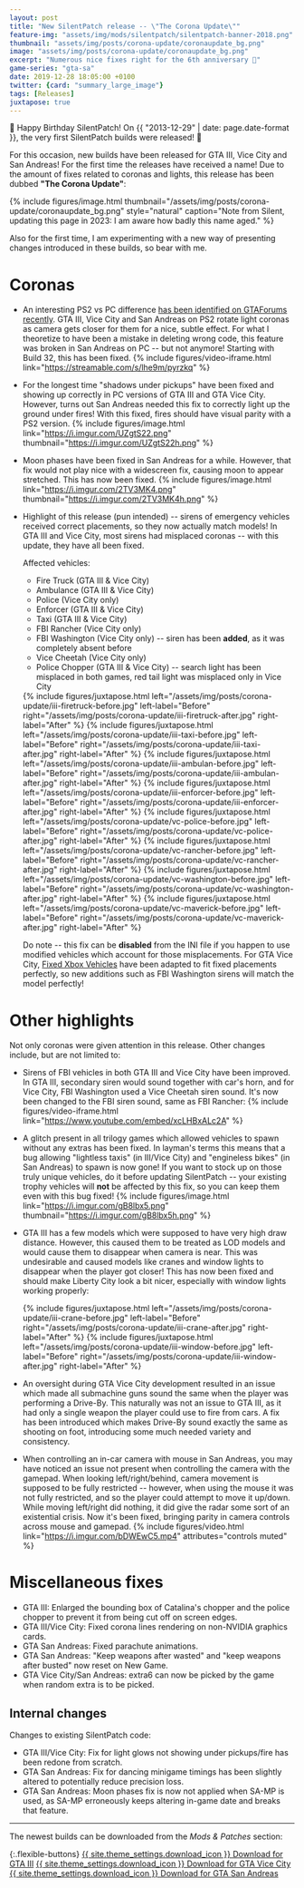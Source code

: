 ```yaml
---
layout: post
title: "New SilentPatch release -- \"The Corona Update\""
feature-img: "assets/img/mods/silentpatch/silentpatch-banner-2018.png"
thumbnail: "assets/img/posts/corona-update/coronaupdate_bg.png"
image: "assets/img/posts/corona-update/coronaupdate_bg.png"
excerpt: "Numerous nice fixes right for the 6th anniversary 🎂"
game-series: "gta-sa"
date: 2019-12-28 18:05:00 +0100
twitter: {card: "summary_large_image"}
tags: [Releases]
juxtapose: true
---
```


🎂 Happy Birthday SilentPatch! On {{ "2013-12-29" | date: page.date-format }}, the very first SilentPatch builds were released! 🎂

For this occasion, new builds have been released for GTA III, Vice City and San Andreas!
For the first time the releases have received a name! Due to the amount of fixes related to coronas and lights,
this release has been dubbed **"The Corona Update"**:

{% include figures/image.html thumbnail="/assets/img/posts/corona-update/coronaupdate_bg.png" style="natural"
        caption="Note from Silent, updating this page in 2023: I am aware how badly this name aged." %}

Also for the first time, I am experimenting with a new way of presenting changes introduced in these builds, so bear with me.

Coronas
=======

* An interesting PS2 vs PC difference
  [has been identified on GTAForums recently](https://gtaforums.com/topic/669045-silentpatch/?do=findComment&comment=1070991808).
  GTA III, Vice City and San Andreas on PS2 rotate light coronas as camera gets closer for them for a nice, subtle effect.
  For what I theoretize to have been a mistake in deleting wrong code, this feature was broken in San Andreas on PC -- but not anymore!
  Starting with Build 32, this has been fixed.
  {% include figures/video-iframe.html link="https://streamable.com/s/lhe9m/pyrzkq" %}

* For the longest time "shadows under pickups" have been fixed and showing up correctly in PC versions of GTA III and GTA Vice City.
  However, turns out San Andreas needed this fix to correctly light up the ground under fires! With this fixed,
  fires should have visual parity with a PS2 version.
  {% include figures/image.html link="https://i.imgur.com/UZgtS22.png" thumbnail="https://i.imgur.com/UZgtS22h.png" %}

* Moon phases have been fixed in San Andreas for a while. However, that fix would not play nice with a widescreen fix,
  causing moon to appear stretched. This has now been fixed.
  {% include figures/image.html link="https://i.imgur.com/2TV3MK4.png" thumbnail="https://i.imgur.com/2TV3MK4h.png" %}

* Highlight of this release (pun intended) -- sirens of emergency vehicles received correct placements, so they now actually match models!
  In GTA III and Vice City, most sirens had misplaced coronas -- with this update, they have all been fixed.

  Affected vehicles:
  - Fire Truck (GTA III & Vice City)
  - Ambulance (GTA III & Vice City)
  - Police (Vice City only)
  - Enforcer (GTA III & Vice City)
  - Taxi (GTA III & Vice City)
  - FBI Rancher (Vice City only)
  - FBI Washington (Vice City only) -- siren has been **added**, as it was completely absent before
  - Vice Cheetah (Vice City only)
  - Police Chopper (GTA III & Vice City) -- search light has been misplaced in both games, red tail light was misplaced only in Vice City

  <div class="media-container small">
  {% include figures/juxtapose.html left="/assets/img/posts/corona-update/iii-firetruck-before.jpg" left-label="Before"
              right="/assets/img/posts/corona-update/iii-firetruck-after.jpg" right-label="After" %}
  {% include figures/juxtapose.html left="/assets/img/posts/corona-update/iii-taxi-before.jpg" left-label="Before"
              right="/assets/img/posts/corona-update/iii-taxi-after.jpg" right-label="After" %}
  {% include figures/juxtapose.html left="/assets/img/posts/corona-update/iii-ambulan-before.jpg" left-label="Before"
              right="/assets/img/posts/corona-update/iii-ambulan-after.jpg" right-label="After" %}
  {% include figures/juxtapose.html left="/assets/img/posts/corona-update/iii-enforcer-before.jpg" left-label="Before"
              right="/assets/img/posts/corona-update/iii-enforcer-after.jpg" right-label="After" %}
  {% include figures/juxtapose.html left="/assets/img/posts/corona-update/vc-police-before.jpg" left-label="Before"
              right="/assets/img/posts/corona-update/vc-police-after.jpg" right-label="After" %}
  {% include figures/juxtapose.html left="/assets/img/posts/corona-update/vc-rancher-before.jpg" left-label="Before"
              right="/assets/img/posts/corona-update/vc-rancher-after.jpg" right-label="After" %}
  {% include figures/juxtapose.html left="/assets/img/posts/corona-update/vc-washington-before.jpg" left-label="Before"
              right="/assets/img/posts/corona-update/vc-washington-after.jpg" right-label="After" %}
  {% include figures/juxtapose.html left="/assets/img/posts/corona-update/vc-maverick-before.jpg" left-label="Before"
              right="/assets/img/posts/corona-update/vc-maverick-after.jpg" right-label="After" %}
  </div>

  Do note -- this fix can be **disabled** from the INI file if you happen to use modified vehicles which account for those misplacements.
  For GTA Vice City, [Fixed Xbox Vehicles](https://gtaforums.com/topic/942192-vc-fixed-xbox-vehicles/) have been adapted to fit fixed placements
  perfectly, so new additions such as FBI Washington sirens will match the model perfectly!

Other highlights
================

Not only coronas were given attention in this release. Other changes include, but are not limited to:

* Sirens of FBI vehicles in both GTA III and Vice City have been improved. In GTA III, secondary siren would sound together with car's horn,
  and for Vice City, FBI Washington used a Vice Cheetah siren sound. It's now been changed to the FBI siren sound, same as FBI Rancher:
  {% include figures/video-iframe.html link="https://www.youtube.com/embed/xcLHBxALc2A" %}

* A glitch present in all trilogy games which allowed vehicles to spawn without any extras has been fixed.
  In layman's terms this means that a bug allowing "lightless taxis" (in III/Vice City) and "engineless bikes" (in San Andreas) to spawn
  is now gone! If you want to stock up on those truly unique vehicles, do it before updating SilentPatch --
  your existing trophy vehicles will **not** be affected by this fix, so you can keep them even with this bug fixed!
  {% include figures/image.html link="https://i.imgur.com/gB8lbx5.png" thumbnail="https://i.imgur.com/gB8lbx5h.png" %}

* GTA III has a few models which were supposed to have very high draw distance. However, this caused them to be treated as LOD models and
  would cause them to disappear when camera is near. This was undesirable and caused models like cranes and window lights to disappear when the player got closer!
  This has now been fixed and should make Liberty City look a bit nicer, especially with window lights working properly:
  <div class="media-container small">
  {% include figures/juxtapose.html left="/assets/img/posts/corona-update/iii-crane-before.jpg" left-label="Before"
              right="/assets/img/posts/corona-update/iii-crane-after.jpg" right-label="After" %}
  {% include figures/juxtapose.html left="/assets/img/posts/corona-update/iii-window-before.jpg" left-label="Before"
              right="/assets/img/posts/corona-update/iii-window-after.jpg" right-label="After" %}
  </div>

* An oversight during GTA Vice City development resulted in an issue which made all submachine guns sound the same when
  the player was performing a Drive-By. This naturally was not an issue to GTA III, as it had only a single weapon the player could use to fire from cars.
  A fix has been introduced which makes Drive-By sound exactly the same as shooting on foot, introducing some much needed variety and consistency.

* When controlling an in-car camera with mouse in San Andreas, you may have noticed an issue not present when controlling the camera with the gamepad.
  When looking left/right/behind, camera movement is supposed to be fully restricted -- however, when using the mouse it was not fully restricted,
  and so the player could attempt to move it up/down. While moving left/right did nothing, it did give the radar some sort of an existential crisis.
  Now it's been fixed, bringing parity in camera controls across mouse and gamepad.
  {% include figures/video.html link="https://i.imgur.com/bDWEwC5.mp4" attributes="controls muted" %}

Miscellaneous fixes
===================

* GTA III: Enlarged the bounding box of Catalina's chopper and the police chopper to prevent it from being cut off on screen edges.
* GTA III/Vice City: Fixed corona lines rendering on non-NVIDIA graphics cards.
* GTA San Andreas: Fixed parachute animations.
* GTA San Andreas: "Keep weapons after wasted" and "keep weapons after busted" now reset on New Game.
* GTA Vice City/San Andreas: extra6 can now be picked by the game when random extra is to be picked.


Internal changes
--------------

Changes to existing SilentPatch code:
* GTA III/Vice City: Fix for light glows not showing under pickups/fire has been redone from scratch.
* GTA San Andreas: Fix for dancing minigame timings has been slightly altered to potentially reduce precision loss.
* GTA San Andreas: Moon phases fix is now not applied when SA-MP is used, as SA-MP erroneously keeps altering in-game date and breaks that feature.

***

The newest builds can be downloaded from the *Mods & Patches* section:

{:.flexible-buttons}
<a href="{% link _games/gta/gta-iii.md %}#silentpatch" class="button">{{ site.theme_settings.download_icon }} Download for GTA III</a>
<a href="{% link _games/gta/gta-vc.md %}#silentpatch" class="button">{{ site.theme_settings.download_icon }} Download for GTA Vice City</a>
<a href="{% link _games/gta/gta-sa.md %}#silentpatch" class="button">{{ site.theme_settings.download_icon }} Download for GTA San Andreas</a>
